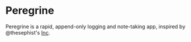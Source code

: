 # Peregrine

Peregrine is a rapid, append-only logging and note-taking app, inspired by @thesephist's [Inc](https://github.com/thesephist/inc).
